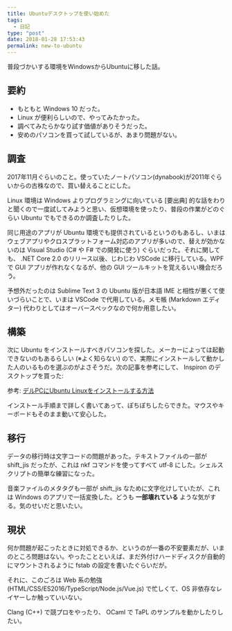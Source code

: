 ```yaml
---
title: Ubuntuデスクトップを使い始めた
tags:
  - 日記
type: "post"
date: 2018-01-28 17:53:43
permalink: new-to-ubuntu
---
```


普段づかいする環境をWindowsからUbuntuに移した話。

## 要約
- もともと Windows 10 だった。
- Linux が便利らしいので、やってみたかった。
- 調べてみたらかなり試す価値がありそうだった。
- 安めのパソコンを買って試しているが、あまり問題がない。

## 調査

2017年11月ぐらいのこと。使っていたノートパソコン(dynabook)が2011年ぐらいからの古株なので、買い替えることにした。

Linux 環境は Windows よりプログラミングに向いている [要出典] 的な話をわりと聞くので一度試してみようと思い、仮想環境を使ったり、普段の作業がどのぐらい Ubuntu でもできるのか調査したりした。

同じ用途のアプリが Ubuntu 環境でも提供されているというのもあるし、いまはウェブアプリやクロスプラットフォーム対応のアプリが多いので、替えが効かないのは Visual Studio (C# や F# での開発に使う) ぐらいだった。それに関しても、 .NET Core 2.0 のリリース以後、じわじわ VSCode に移行している。WPF で GUI アプリが作れなくなるが、他の GUI ツールキットを覚えるいい機会だろう。

予想外だったのは Sublime Text 3 の Ubuntu 版が日本語 IME と相性が悪くて使いづらいことで、いまは VSCode で代用している。メモ帳 (Markdown エディター) 代わりとしてはオーバースペックなので何か用意したい。

## 構築

次に Ubuntu をインストールすべきパソコンを探した。メーカーによっては起動できないのもあるらしい (※よく知らない) ので、実際にインストールして動かした人のいるものを選ぶのがよさそうだ。次の記事を参考にして、 Inspiron のデスクトップを買った:

参考: [デルPCにUbuntu Linuxをインストールする方法](http://www.dell.com/support/article/jp/ja/jpbsd1/sln151664/%E3%83%87%E3%83%ABpc%E3%81%ABubuntu-linux%E3%82%92%E3%82%A4%E3%83%B3%E3%82%B9%E3%83%88%E3%83%BC%E3%83%AB%E3%81%99%E3%82%8B%E6%96%B9%E6%B3%95?lang=ja)

インストール手順まで詳しく書いてあって、ぽちぽちしたらできた。マウスやキーボードもそのまま動いて安心した。

## 移行

データの移行時は文字コードの問題があった。テキストファイルの一部が shift\_jis だったが、これは nkf コマンドを使ってすべて utf-8 にした。シェルスクリプトの簡単な練習になった。

音楽ファイルのメタタグも一部が shift\_jis なために文字化けしていたが、これは Windows のアプリで一括変換した。どうも **一部壊れている** ような気がする。気のせいだと思いたい。

## 現状

何か問題が起こったときに対処できるか、というのが一番の不安要素だが、いまのところ問題はない。やったことといえば、まだ外付けハードディスクが自動的にマウントされるように fstab の設定を書いたぐらいだが。

それに、このごろは Web 系の勉強 (HTML/CSS/ES2016/TypeScript/Node.js/Vue.js) で忙しくて、OS 非依存なレイヤーしか触っていいない。

Clang (C++) で競プロをやったり、 OCaml で TaPL のサンプルを動かしたりしたい。
